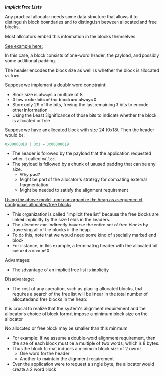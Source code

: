 ***Implicit Free Lists***

Any practical allocator needs some data structure that allows it to distinguish block boundaries and to distinguish between allocated and free blocks.

Most allocators embed this information in the blocks themselves.

[See example here:](https://github.com/AvantikaYellapantula/Course-214/blob/master/Notes/MyNotes/Memory%20Allocation/simple_heap_block.jpg)

In this case, a block consists of one-word header, the payload, and possibly some additional padding.

The header encodes the block size as well as whether the block is allocated or free

Suppose we implement a double word contstraint:

- Block size is always a multiple of 8
- 3 low-order bits of the block  are always 0
- Store only 29 of the bits, freeing the last remaining 3 bits to encode other information
- Using the Least Significance of those bits to indicate whether the block is allocated or free

Suppose we have an allocated block with size 24 (0x18). Then the header would be:

```C
0x00000018 | 0x1 = 0x00000019
```

- The header is followed by the payload that the application requested when it called ```malloc```.
- The payload is followed by a chunk of unused padding that can be any size.
	- Why pad?
	- Might be part of the allocator's strategy for combating external fragmentation
	- Might be needed to satisfy the alignment requirement
	
[Using the above model, one can organize the heap as asequence of contiguous allocated/free blocks](https://github.com/AvantikaYellapantula/Course-214/blob/master/Notes/MyNotes/Memory%20Allocation/implicit_free_heap_organization.jpg)

- This organization is called "implicit free list" because the free blocks are linked implicitly by the size fields in the headers.
- The allocator can indirectly traverse the entire set of free blocks by traversing all of the blocks in the heap.
- To do this, note that we would need some kind of specially marked end block
- For instance, in this example, a terminating header with the allocated bit set and a size of 0

Advantages:

- The advantage of an implicit free list is implicity

Disadvantage:

- The cost of any operation, such as placing allocated blocks, that requires a search of the free list will be linear in the total number of allocatedand free blocks in the heap:

It is crucial to realize that the system's alignment requirement and the allocator's choice of block format impose a minimum block size on the allocator.

No allocated or free block may be smaller than this minimum

- For example: If we assume a double-word alignment requirement, then the size of each block must be a multiple of two words, which is 8 bytes.
- Thus the block format induces a minimum block size of 2 owrds
	- One word for the header
	- Another to maintain the alignment requirement
- Even the application were to request a single byte, the allocator would create a 2 word block
